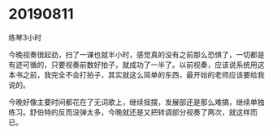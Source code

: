 # 20190811

练琴3小时

今晚视奏很起劲，扫了一课也就半小时，感觉真的没有之前那么恐惧了，一切都是有迹可循的，只要视奏前数好拍子，就成功了一半了。以前视奏，应该说系统用这本书之前，我完全不会打拍子，其实就这么简单的东西，最开始的老师应该要给我说的。

今晚好像主要时间都花在了无词歌上，继续摇摆，发展部还是那么难搞，继续单独练习。舒伯特的反而没弹太多，今晚就还是又把转调部分视奏了两次，就这样而已。
